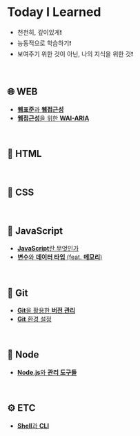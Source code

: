 # Today I Learned

- 천천히, 깊이있게❗️
- 능동적으로 학습하기❗️
- 보여주기 위한 것이 아닌, 나의 지식을 위한 것❗️




<br />




## 🌐 WEB

- [**웹표준**과 **웹접근성**](./web/01-Std-A11y.md)
- [**웹접근성**을 위한 **WAI-ARIA**](./web/02-WAI-ARIA.md)




<br />




## 📄 HTML




<br />




## 🎨 CSS




<br />




## 🔧 JavaScript

- [**JavaScript**란 무엇인가](./javascript/01-JavaScript.md)
- [**변수**와 **데이터 타입** (feat. **메모리**)](./javascript/02-Variable-DataType.md)




<br />




## 📜 Git

- [**Git**을 활용한 **버전 관리**](./git/01-Git-Version-Control.md)
- [**Git** 환경 설정](./git/02-Git-Config.md)




<br />




## 🧩 Node

- [**Node.js**와 **관리 도구들**](./node/01-Node.md)




<br />




## ⚙️ ETC

- [**Shell**과 **CLI**](./etc/CLI.md)